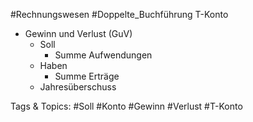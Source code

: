  #Rechnungswesen #Doppelte_Buchführung T-Konto
  - Gewinn und Verlust (GuV)
    - Soll
      - Summe Aufwendungen
    - Haben
      - Summe Erträge
    - Jahresüberschuss

   Tags & Topics:
   #Soll
   #Konto
   #Gewinn
   #Verlust
   #T-Konto